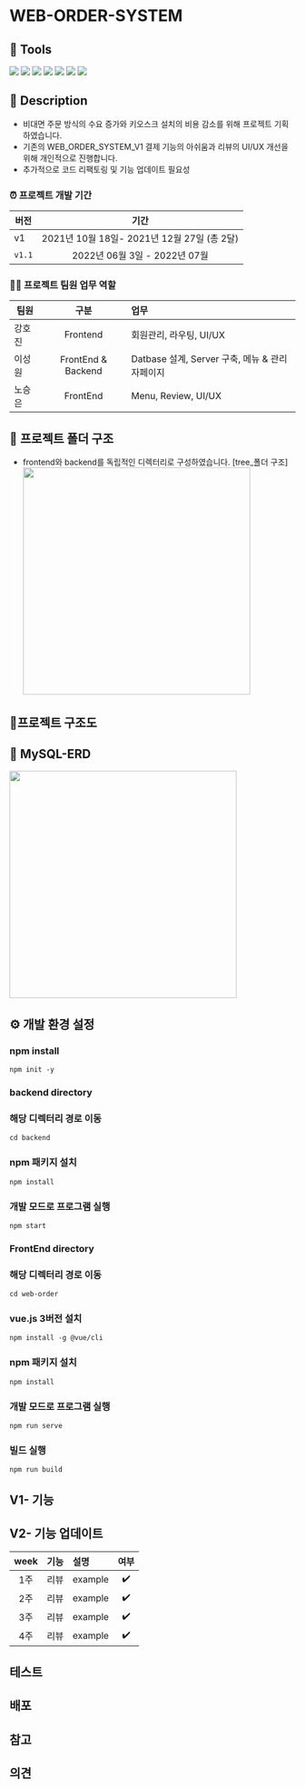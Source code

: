 # WEB-ORDER-SYSTEM 

## 🔧 Tools
<img src="https://img.shields.io/badge/vue.js-4FC08D?style=flat-round&logo=vue.js&logoColor=white"/> <img src="https://img.shields.io/badge/express-000000?style=flat-round&logo=express&logoColor=white"/> <img src="https://img.shields.io/badge/nodejs-339933?style=flat-round&logo=nodejs&logoColor=white"/> <img src="https://img.shields.io/badge/mysql-4479A1?style=flat-round&logo=mysql&logoColor=white"/> <img src="https://img.shields.io/badge/Amazon EC2-FF9900?style=flat-round&logo=amazonec2&logoColor=white"/> <img src="https://img.shields.io/badge/Amazon S3-FF9900?style=flat-round&logo=amazons3&logoColor=white"/> <img src="https://img.shields.io/badge/Amazon DynamoDB-4053D6?style=flat-round&logo=amazondynamodb&logoColor=white"/>


## 🔦 Description 
- 비대면 주문 방식의 수요 증가와 키오스크 설치의 비용 감소를 위해 프로젝트 기획하였습니다.
- 기존의 WEB_ORDER_SYSTEM_V1 결제 기능의 아쉬움과 리뷰의 UI/UX 개선을 위해 개인적으로 진행합니다.
- 추가적으로 코드 리팩토링 및 기능 업데이트 필요성


### ⏰ 프로젝트 개발 기간 
버전 | 기간  
-----|:----:|
v1   | 2021년 10월 18일- 2021년 12월 27일 (총 2달)
`v1.1` | 2022년 06월 3일 - 2022년 07월

### 🧑‍💻 프로젝트 팀원 업무 역할
팀원 | 구분 | 업무  
-----|:----:|:---
강호진 | Frontend | 회원관리, 라우팅, UI/UX
이성원 | FrontEnd & Backend | Datbase 설계, Server 구축, 메뉴 & 관리자페이지
노승은 | FrontEnd | Menu, Review, UI/UX 


## 📁 프로젝트 폴더 구조
- frontend와 backend를 독립적인 디렉터리로 구성하였습니다. 
[tree_폴더 구조] <img src="https://user-images.githubusercontent.com/87456904/175061014-84edcce7-039c-433b-af71-e6b30c6f362c.png" width="400" height="400" />

## 📙프로젝트 구조도 

## 🔗 MySQL-ERD 
<img src="https://user-images.githubusercontent.com/87456904/175059991-01bc25e1-2823-4249-85fd-b30cadf68a68.svg" width="400" height="400" />

## ⚙️ 개발 환경 설정 
### npm install

```
npm init -y
```
### backend directory 

### 해당 디렉터리 경로 이동
```
cd backend
```

### npm 패키지 설치
```
npm install
``` 
### 개발 모드로 프로그램 실행
```
npm start
```

### FrontEnd directory

### 해당 디렉터리 경로 이동
```
cd web-order
```
### vue.js 3버전 설치 
```
npm install -g @vue/cli
```

### npm 패키지 설치
```
npm install
```
### 개발 모드로 프로그램 실행
```
npm run serve
```

### 빌드 실행
```
npm run build
```

## V1- 기능

## V2- 기능 업데이트
|week|기능|설명|여부|
|:--:|:--:|:---|:--:
|1주| 리뷰 | example |  ✔️
|2주| 리뷰 | example |  ✔️
|3주| 리뷰 | example |  ✔️
|4주| 리뷰 | example |  ✔️

## 테스트
## 배포
## 참고
## 의견 